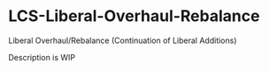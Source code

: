 # LCS-Liberal-Overhaul-Rebalance
Liberal Overhaul/Rebalance (Continuation of Liberal Additions)

Description is WIP
